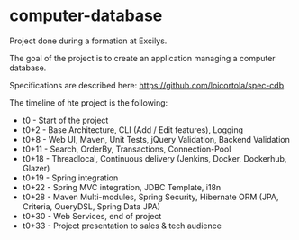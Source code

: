 # computer-database

Project done during a formation at Excilys.

The goal of the project is to create an application managing a computer database.

Specifications are described here:
https://github.com/loicortola/spec-cdb

The timeline of hte project is the following:
* t0 - Start of the project
* t0+2 - Base Architecture, CLI (Add / Edit features), Logging
* t0+8 - Web UI, Maven, Unit Tests, jQuery Validation, Backend Validation
* t0+11 - Search, OrderBy, Transactions, Connection-Pool
* t0+18 - Threadlocal, Continuous delivery (Jenkins, Docker, Dockerhub, Glazer)
* t0+19 - Spring integration
* t0+22 - Spring MVC integration, JDBC Template, i18n
* t0+28 - Maven Multi-modules, Spring Security, Hibernate ORM (JPA, Criteria, QueryDSL, Spring Data JPA)
* t0+30 - Web Services, end of project
* t0+33 - Project presentation to sales & tech audience
